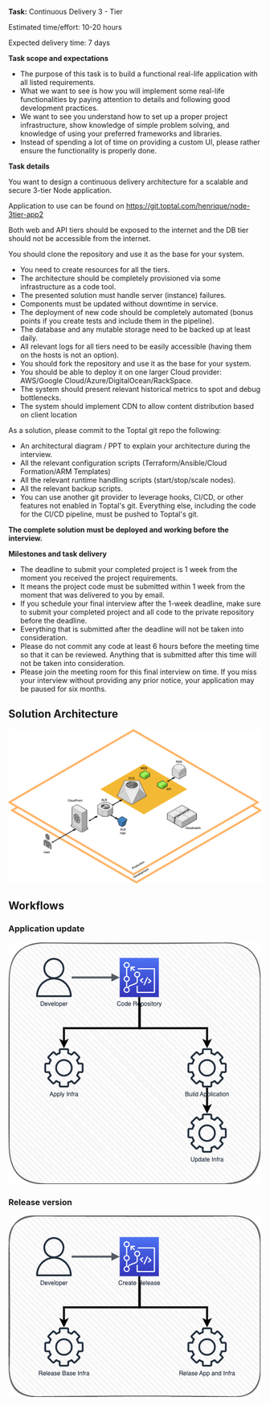 **Task:** Continuous Delivery 3 - Tier

Estimated time/effort: 10-20 hours

Expected delivery time: 7 days

**Task scope and expectations**

- The purpose of this task is to build a functional real-life application with all listed
  requirements.
- What we want to see is how you will implement some real-life functionalities by paying
  attention to details and following good development practices.
- We want to see you understand how to set up a proper project infrastructure, show
  knowledge of simple problem solving, and knowledge of using your preferred
  frameworks and libraries.
- Instead of spending a lot of time on providing a custom UI, please rather ensure the
  functionality is properly done.

**Task details**

You want to design a continuous delivery architecture for a scalable and secure 3-tier Node application.

Application to use can be found on https://git.toptal.com/henrique/node-3tier-app2

Both web and API tiers should be exposed to the internet and the DB tier should not be
accessible from the internet.

You should clone the repository and use it as the base for your system.

- You need to create resources for all the tiers.
- The architecture should be completely provisioned via some infrastructure as a code
  tool.
- The presented solution must handle server (instance) failures.
- Components must be updated without downtime in service.
- The deployment of new code should be completely automated (bonus points if you
  create tests and include them in the pipeline).
- The database and any mutable storage need to be backed up at least daily.
- All relevant logs for all tiers need to be easily accessible (having them on the hosts is
  not an option).
- You should fork the repository and use it as the base for your system.
- You should be able to deploy it on one larger Cloud provider: AWS/Google
  Cloud/Azure/DigitalOcean/RackSpace.
- The system should present relevant historical metrics to spot and debug bottlenecks.
- The system should implement CDN to allow content distribution based on client
  location

As a solution, please commit to the Toptal git repo the following:

- An architectural diagram / PPT to explain your architecture during the interview.
- All the relevant configuration scripts (Terraform/Ansible/Cloud Formation/ARM
  Templates)
- All the relevant runtime handling scripts (start/stop/scale nodes).
- All the relevant backup scripts.
- You can use another git provider to leverage hooks, CI/CD, or other features not
  enabled in Toptal's git. Everything else, including the code for the CI/CD pipeline, must
  be pushed to Toptal's git.

**The complete solution must be deployed and working before the interview.**

**Milestones and task delivery**

- The deadline to submit your completed project is 1 week from the moment you
  received the project requirements.
- It means the project code must be submitted within 1 week from the moment that was
  delivered to you by email.
- If you schedule your final interview after the 1-week deadline, make sure to submit
  your completed project and all code to the private repository before the deadline.
- Everything that is submitted after the deadline will not be taken into consideration.
- Please do not commit any code at least 6 hours before the meeting time so that it can
  be reviewed. Anything that is submitted after this time will not be taken into
  consideration.
- Please join the meeting room for this final interview on time. If you miss your interview
  without providing any prior notice, your application may be paused for six months.

## Solution Architecture

![Solution architecture](toptal_application.drawio.png "Solution architecture")

## Workflows

### Application update

![update application flow](commit_update_flow.png "Update Application Flow")

### Release version

![Release Version](create_release_flow.png "Release Version Flow")
